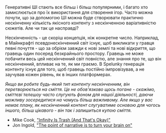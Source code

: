 Генеративні ШІ стають все більш і більш популярними, і багато хто замислюється про їх використання для створення ігор. Часто можна почути, що за допомогою ШІ можна буде створювати практично нескінченну кількість якісного контенту з нескінченною варіативністю сюжетів. Але чи так це насправді?

Нескінченність - це скоріш концепція, ніж конкретне число. Наприклад, в Майнкрафті псевдонескінченний світ існує, щоб викликати у гравця певні почуття - що за обрієм завжди є нові землі та нові відкриття, що гравець один посеред безкрайнього простору. Гравець не може побачити весь цей нескінченний світ повністю, але знання про те, що він нескінченний, впливає на те, як ми граємо. В Spelunky генерація контенту існує для того, щоб гравець постійно імпровізував, а не заучував кожен рівень, як в інших платформерах.

*Якщо ви робите будь-який тип контенту нескінченним, він перетворюється на сміття. Це не обов'язково щось погане - скажімо, сміттєві телешоу часто слугують фоном для нашої діяльності, даючи можливу зосередитися на чомусь більш важливому. Але якщо у вас немає плану, як нескінченний контент слугуватиме основою для чогось іншого, більш цікавого - він так і залишиться купою сміття.*

* Mike Cook, ["Infinity Is Trash (And That's Okay)"](https://cohost.org/mtrc/post/1957318-infinity-is-trash-a)
* Jon Ingold, ["The point of narrative is to turn your brain on"](https://www.gamesindustry.biz/inkles-jon-ingold-the-point-of-narrative-is-to-turn-your-brain-on)
